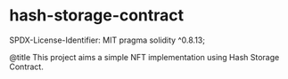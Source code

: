 ﻿# hash-storage-contract

SPDX-License-Identifier: MIT
pragma solidity ^0.8.13;

@title This project aims a simple NFT implementation using Hash Storage Contract.
